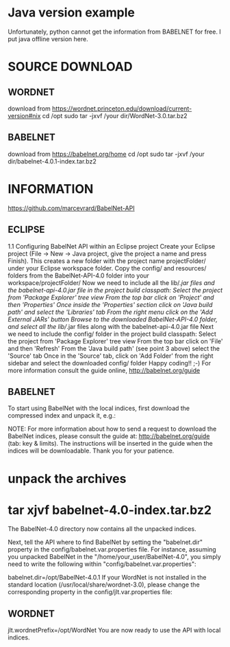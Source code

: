# Java version example

Unfortunately, python cannot get the information from BABELNET for free.
I put java offline version here.

# SOURCE DOWNLOAD
## WORDNET
download from https://wordnet.princeton.edu/download/current-version#nix
cd /opt
sudo tar -jxvf /your dir/WordNet-3.0.tar.bz2

## BABELNET
download from https://babelnet.org/home
cd /opt
sudo tar -jxvf /your dir/babelnet-4.0.1-index.tar.bz2


# INFORMATION
https://github.com/marcevrard/BabelNet-API
## ECLIPSE
1.1 Configuring BabelNet API within an Eclipse project
Create your Eclipse project (File -> New -> Java project, give the project a name and press Finish). This creates a new folder with the project name projectFolder/ under your Eclipse workspace folder.
Copy the config/ and resources/ folders from the BabelNet-API-4.0 folder into your workspace/projectFolder/
Now we need to include all the lib/*.jar files and the babelnet-api-4.0.jar file in the project build classpath:
Select the project from 'Package Explorer' tree view
From the top bar click on 'Project' and then 'Properties'
Once inside the 'Properties' section click on 'Java build path' and select the 'Libraries' tab
From the right menu click on the 'Add External JARs' button
Browse to the downloaded BabelNet-API-4.0 folder, and select all the lib/*.jar files along with the babelnet-api-4.0.jar file
Next we need to include the config/ folder in the project build classpath:
Select the project from 'Package Explorer' tree view
From the top bar click on 'File' and then 'Refresh'
From the 'Java build path' (see point 3 above) select the 'Source' tab
Once in the 'Source' tab, click on 'Add Folder' from the right sidebar and select the downloaded config/ folder
Happy coding!! ;-)
For more information consult the guide online, http://babelnet.org/guide

## BABELNET

To start using BabelNet with the local indices, first download the compressed index and unpack it, e.g.:

NOTE: For more information about how to send a request to download the BabelNet indices, please consult the guide at: http://babelnet.org/guide (tab: key & limits). The instructions will be inserted in the guide when the indices will be downloadable. Thank you for your patience.

# unpack the archives
# tar xjvf babelnet-4.0-index.tar.bz2
The BabelNet-4.0 directory now contains all the unpacked indices.

Next, tell the API where to find BabelNet by setting the "babelnet.dir" property in the config/babelnet.var.properties file. For instance, assuming you unpacked BabelNet in the "/home/your_user/BabelNet-4.0", you simply need to write the following within "config/babelnet.var.properties":

babelnet.dir=/opt/BabelNet-4.0.1
If your WordNet is not installed in the standard location (/usr/local/share/wordnet-3.0), please change the corresponding property in the config/jlt.var.properties file:

## WORDNET
jlt.wordnetPrefix=/opt/WordNet
You are now ready to use the API with local indices.
